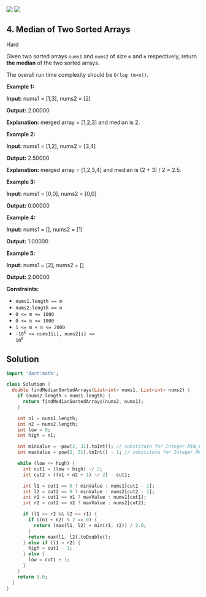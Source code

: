 [![](https://img.shields.io/github/stars/javadev/LeetCode-in-All?label=Stars&style=flat-square)](https://github.com/javadev/LeetCode-in-All)
[![](https://img.shields.io/github/forks/javadev/LeetCode-in-All?label=Fork%20me%20on%20GitHub%20&style=flat-square)](https://github.com/javadev/LeetCode-in-All/fork)

## 4\. Median of Two Sorted Arrays

Hard

Given two sorted arrays `nums1` and `nums2` of size `m` and `n` respectively, return **the median** of the two sorted arrays.

The overall run time complexity should be `O(log (m+n))`.

**Example 1:**

**Input:** nums1 = [1,3], nums2 = [2]

**Output:** 2.00000

**Explanation:** merged array = [1,2,3] and median is 2. 

**Example 2:**

**Input:** nums1 = [1,2], nums2 = [3,4]

**Output:** 2.50000

**Explanation:** merged array = [1,2,3,4] and median is (2 + 3) / 2 = 2.5. 

**Example 3:**

**Input:** nums1 = [0,0], nums2 = [0,0]

**Output:** 0.00000 

**Example 4:**

**Input:** nums1 = [], nums2 = [1]

**Output:** 1.00000 

**Example 5:**

**Input:** nums1 = [2], nums2 = []

**Output:** 2.00000 

**Constraints:**

*   `nums1.length == m`
*   `nums2.length == n`
*   `0 <= m <= 1000`
*   `0 <= n <= 1000`
*   `1 <= m + n <= 2000`
*   <code>-10<sup>6</sup> <= nums1[i], nums2[i] <= 10<sup>6</sup></code>

## Solution

```dart
import 'dart:math';

class Solution {
  double findMedianSortedArrays(List<int> nums1, List<int> nums2) {
    if (nums2.length < nums1.length) {
      return findMedianSortedArrays(nums2, nums1);
    }

    int n1 = nums1.length;
    int n2 = nums2.length;
    int low = 0;
    int high = n1;

    int minValue = -pow(2, 31).toInt(); // substitute for Integer.MIN_VALUE
    int maxValue = pow(2, 31).toInt() - 1; // substitute for Integer.MAX_VALUE

    while (low <= high) {
      int cut1 = (low + high) ~/ 2;
      int cut2 = ((n1 + n2 + 1) ~/ 2) - cut1;

      int l1 = cut1 == 0 ? minValue : nums1[cut1 - 1];
      int l2 = cut2 == 0 ? minValue : nums2[cut2 - 1];
      int r1 = cut1 == n1 ? maxValue : nums1[cut1];
      int r2 = cut2 == n2 ? maxValue : nums2[cut2];

      if (l1 <= r2 && l2 <= r1) {
        if ((n1 + n2) % 2 == 0) {
          return (max(l1, l2) + min(r1, r2)) / 2.0;
        }
        return max(l1, l2).toDouble();
      } else if (l1 > r2) {
        high = cut1 - 1;
      } else {
        low = cut1 + 1;
      }
    }
    return 0.0;
  }
}
```